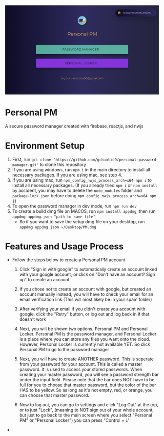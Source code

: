 ![What is this](Sample.png)
# Personal PM

A secure password manager created with firebase, reactjs, and nwjs

# Environment Setup

1. First, run `git clone "https://github.com/gchaotic9/personal-password-manager.git"` to clone this repository
2. If you are using windows, run `npm i` in the main directory to install all necessary packages. If you are using mac, see step 4.
3. If you are using mac, run `npm_config_nwjs_process_arch=x64 npm i` to install all necessary packages. (If you already tried `npm i` or `npm install` by accident, you may have to delete the `node_modules` folder and `package-lock.json` before doing `npm_config_nwjs_process_arch=x64 npm i`)
4. To open the password manager in dev mode, run `npm run dev`
5. To create a build dmg file on MACOS, run `npm install appdmg`, then run `appdmg appdmg.json "path to save file"`
    - So if you want to save the setup dmg file on your desktop, run `appdmg appdmg.json ~/Desktop/PM.dmg`

# Features and Usage Process
- Follow the steps below to create a Personal PM account
    1. Click "Sign in with google" to automatically create an account linked with your google account,
    or click on "Don't have an account? Sign up" to create an account

    2. If you chose not to create an account with google, but created an account manually instead, you will have to check your email for an email verification link (This will most likely be in your spam folder)
    
    3. After verifying your email if you didn't create you account with google, click the "Retry" button, or log out and log back in if that doesn't work

    4. Next, you will be shown two options, Personal PM and Personal Locker. Personal PM is the password manager, and Personal Locker is a place where you can store any files you want onto the cloud. However, Personal Locker is currently not available YET. So click Personal PM to go to the password manager

    5. Next, you will have to create ANOTHER password. This is seperate from your password for your account.
    This is called a master password. It is used to access your stored passwords. When creating your
    master password, you will see a password strength bar under the input field. Please note that the bar
    does NOT have to be full for you to choose that master password, but the color of the bar HAS to be yellow.
    So as long as it's not empty, red, or orange, you can choose that master password.

    6. Now to log out, you can go to settings and click "Log Out" at the top, or to just "Lock", (meaning to NOT sign out of your whole account, but just to go back to the main screen where you select "Personal PM" or "Personal Locker") you can press "Control + L"

- 
